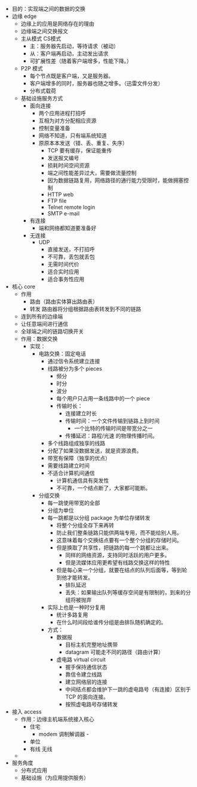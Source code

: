 - 目的：实现端之间的数据的交换
- 边缘 edge
	- 边缘上的应用是网络存在的理由
	- 边缘端之间交换报文
	- 主从模式 CS模式
		- 主：服务器先启动，等待请求（被动）
		- 从：客户端再启动，主动发出请求
		- 可扩展性差（随着客户端增多，性能下降。）
	- P2P 模式
		- 每个节点既是客户端，又是服务器。
		- 客户端增多的同时，服务器也随之增多。（迅雷文件分发）
		- 分布式载荷
	- 基础设施服务方式
		- 面向连接
			- 两个应用进程打招呼
			- 互相为对方分配相应资源
			- 控制变量准备
			- 网络不知道，只有端系统知道
			- 原原本本发送（错、丢、重复、失序）
				- TCP 要有缓存，保证能重传
				- 发送报文编号
				- 损耗时间空间资源
				- 端之间性能差异过大，需要做流量控制
				- 因为数据链路复用，网络路径的通行能力受限时，能做拥塞控制
				- HTTP web
				- FTP file
				- Telnet remote login
				- SMTP e-mail
		- 有连接
			- 端和网络都知道要准备好
		- 无连接
			- UDP
				- 直接发送，不打招呼
				- 不可靠，丢包就丢包
				- 无需时间代价
				- 适合实时应用
				- 适合事务性应用
- 核心 core
	- 作用
		- 路由（路由实体算出路由表）
		- 转发 路由器将分组根据路由表转发到不同的链路
	- 连到所有的边缘端
	- 让任意端间进行通信
	- 全球端之间的链路切换开关
	- 作用：数据交换
		- 实现：
			- 电路交换：固定电话
				- 通过信令系统建立连接
				- 线路被分为多个 pieces
					- 频分
					- 时分
					- 波分
					- 每个用户只占用一条线路中的一个 piece
					- 传输时长：
						- 连接建立时长
						- 传输时间：一个文件传输到链路上到时间
							- 一个比特的传输时间是带宽分之一
						- 传播延迟：路程/光速 的物理传播时间。
				- 多个线路组成独享的线路
				- 分配了如果没数据发送，就是资源浪费。
				- 带宽有保障（独享的优点）
				- 需要线路建立时间
				- 不适合计算机间通信
					- 计算机通信具有突发性
					- 不可靠，一个结点断了，大家都可能断。
			- 分组交换
				- 每一跳使用带宽的全部
				- 分组为单位
				- 每一跳都是以分组 package 为单位存储转发
					- 将整个分组全存下来再转
					- 防止我们整条链路只能供两端专用，而不能给别人用。
					- 这意味着每个交换结点要有一个整个分组的存储时间。
					- 但是换取了共享性，把链路的每一个跳都让出来。
						- 同样的网络资源，支持同时活跃的用户更多。
						- 但是流媒体应用更希望有线路交换这样的特性
					- 但是每心来一个分组，就要在结点的队列后面等，等到轮到他才能转发。
						- 排队延迟
						- 丢失：如果输出队列等缓存空间是有限制的，到来的分组将被抛弃
				- 实际上也是一种时分复用
					- 统计多路复用
					- 在什么时间段给谁传分组是由排队随机确定的。
				- 方式：
					- 数据报
						- 目标主机完整地址携带
						- datagram 可能走不同的路径（路由计算）
					- 虚电路 virtual circuit 
						- 握手保持通信状态
						- 靠信令建立线路
						- 建立网络层的连接
						- 中间结点都会维护下一跳的虚电路号（有连接）区别于 TCP 的面向连接。
						- 按照虚电路号存储转发
- 接入 access
	- 作用：边缘主机端系统接入核心
		- 住宅
			- modem 调制解调器
							- 
		- 单位
		- 有线 无线
	- 
- 服务角度
	- 分布式应用
	- 基础设施（为应用提供服务）